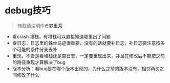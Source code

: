 # debug技巧

> 转载请注明作者[梦里茶](https://github.com/ahangchen)


- 看crash 堆栈，有堆栈可以直接知道哪里出了问题
- 查日志，日志里的蛛丝马迹很重要，没有的话就要补日志，补日志要注意按多个可能的条件分支去补
- 重现，不管是看堆栈还是查日志，一定要重现出来，并且在修改后不能按之前的路径重现才算解决了bug
- 版本分析：看bug是在哪个版本出现的，为什么之前的版本没有，相邻两次之间修改了什么
